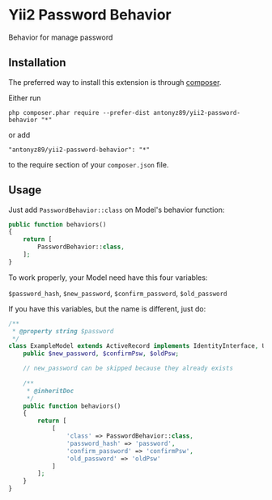 Yii2 Password Behavior
======================
Behavior for manage password

Installation
------------

The preferred way to install this extension is through [composer](http://getcomposer.org/download/).

Either run

```
php composer.phar require --prefer-dist antonyz89/yii2-password-behavior "*"
```

or add

```
"antonyz89/yii2-password-behavior": "*"
```

to the require section of your `composer.json` file.


Usage
-----

Just add `PasswordBehavior::class` on Model's behavior function:

```php
public function behaviors()
{
    return [
        PasswordBehavior::class,
    ];
}
```

To work properly, your Model need have this four variables:

`$password_hash`, `$new_password`, `$confirm_password`, `$old_password`

If you have this variables, but the name is different, just do:

```php
/**
 * @property string $password
 */
class ExampleModel extends ActiveRecord implements IdentityInterface, UserCredentialsInterface {
    public $new_password, $confirmPsw, $oldPsw;

    // new_password can be skipped because they already exists
    
    /**
     * @inheritDoc
     */
    public function behaviors()
    {
        return [
            [
                'class' => PasswordBehavior::class,
                'password_hash' => 'password',
                'confirm_password' => 'confirmPsw',
                'old_password' => 'oldPsw'
            ]
        ];
    }
}
```
